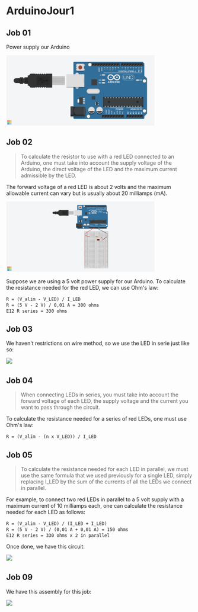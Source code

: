 # ArduinoJour1

## Job 01

Power supply our Arduino

<img width="400" src="Images/Job01.png">

## Job 02

> To calculate the resistor to use with a red LED connected to an Arduino, one must take into account the supply voltage of the Arduino, the direct voltage of the LED and the maximum current admissible by the LED.

The forward voltage of a red LED is about 2 volts and the maximum allowable current can vary but is usually about 20 milliamps (mA).

<img width="400" src="Images/Job02.png">

Suppose we are using a 5 volt power supply for our Arduino. To calculate the resistance needed for the red LED, we can use Ohm's law:

```
R = (V_alim - V_LED) / I_LED
R = (5 V - 2 V) / 0,01 A = 300 ohms
E12 R series = 330 ohms
```

## Job 03

We haven't restrictions on wire method, so we use the LED in serie just like so:

<img width="400" src="Images/J1.png">

## Job 04

> When connecting LEDs in series, you must take into account the forward voltage of each LED, the supply voltage and the current you want to pass through the circuit.

To calculate the resistance needed for a series of red LEDs, one must use Ohm's law:

```
R = (V_alim - (n x V_LED)) / I_LED
```

## Job 05

> To calculate the resistance needed for each LED in parallel, we must use the same formula that we used previously for a single LED, simply replacing I_LED by the sum of the currents of all the LEDs we connect in parallel.

For example, to connect two red LEDs in parallel to a 5 volt supply with a maximum current of 10 milliamps each, one can calculate the resistance needed for each LED as follows:

```
R = (V_alim - V_LED) / (I_LED + I_LED)
R = (5 V - 2 V) / (0,01 A + 0,01 A) = 150 ohms
E12 R series = 330 ohms x 2 in parallel
```

Once done, we have this circuit:

<img width="400" src="Images/J5.png">

## Job 09 

We have this assembly for this job:

<img width="400" src="Images/J9.png">
